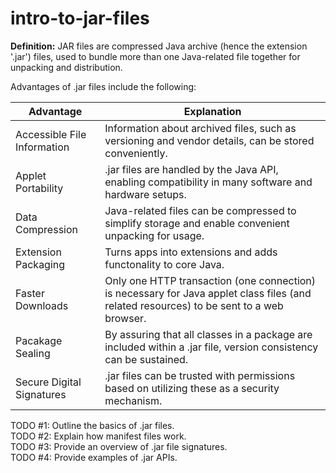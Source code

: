 # intro-to-jar-files
**Definition:** JAR files are compressed Java archive (hence the extension '.jar') files, used to bundle more than one Java-related file together for unpacking and distribution.  

Advantages of .jar files include the following:  

| Advantage | Explanation |  
| --- | --- |   
| Accessible File Information | Information about archived files, such as versioning and vendor details, can be stored conveniently. |  
| Applet Portability | .jar files are handled by the Java API, enabling compatibility in many software and hardware setups. |
| Data Compression | Java-related files can be compressed to simplify storage and enable convenient unpacking for usage. |  
| Extension Packaging | Turns apps into extensions and adds functonality to core Java. |
| Faster Downloads | Only one HTTP transaction (one connection) is necessary for Java applet class files (and related resources) to be sent to a web browser. |
| Pacakage Sealing | By assuring that all classes in a package are included within a .jar file, version consistency can be sustained. |
| Secure Digital Signatures | .jar files can be trusted with permissions based on utilizing these as a security mechanism. | 
  
TODO #1: Outline the basics of .jar files.  
TODO #2: Explain how manifest files work.  
TODO #3: Provide an overview of .jar file signatures.  
TODO #4: Provide examples of .jar APIs.
